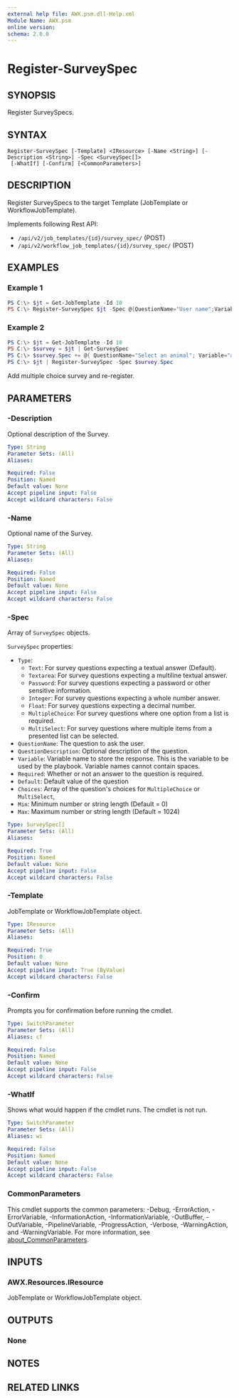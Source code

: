```yaml
---
external help file: AWX.psm.dll-Help.xml
Module Name: AWX.psm
online version:
schema: 2.0.0
---
```


# Register-SurveySpec

## SYNOPSIS
Register SurveySpecs.

## SYNTAX

```
Register-SurveySpec [-Template] <IResource> [-Name <String>] [-Description <String>] -Spec <SurveySpec[]>
 [-WhatIf] [-Confirm] [<CommonParameters>]
```

## DESCRIPTION
Register SurveySpecs to the target Template (JobTemplate or WorkflowJobTemplate).

Implements following Rest API:  
- `/api/v2/job_templates/{id}/survey_spec/` (POST)  
- `/api/v2/workflow_job_templates/{id}/survey_spec/` (POST)

## EXAMPLES

### Example 1
```powershell
PS C:\> $jt = Get-JobTemplate -Id 10
PS C:\> Register-SurveySpec $jt -Spec @{QuestionName="User name";Variable="user";Required=$true},@{QuestionName="Password";Variable="pass";Type="password";Required=$true}
```

### Example 2
```powershell
PS C:\> $jt = Get-JobTemplate -Id 10
PS C:\> $survey = $jt | Get-SurveySpec
PS C:\> $survey.Spec += @{ QuestionName="Select an animal"; Variable="animal"; Choices=@("cat","doc"); Type="multiplechoice" }
PS C:\> $jt | Register-SurveySpec -Spec $survey.Spec
```

Add multiple choice survey and re-register.

## PARAMETERS

### -Description
Optional description of the Survey.

```yaml
Type: String
Parameter Sets: (All)
Aliases:

Required: False
Position: Named
Default value: None
Accept pipeline input: False
Accept wildcard characters: False
```

### -Name
Optional name of the Survey.

```yaml
Type: String
Parameter Sets: (All)
Aliases:

Required: False
Position: Named
Default value: None
Accept pipeline input: False
Accept wildcard characters: False
```

### -Spec
Array of `SurveySpec` objects.

`SurveySpec` properties:  
- `Type`:  
  - `Text`: For survey questions expecting a textual answer (Default).  
  - `Textarea`: For survey questions expecting a multiline textual answer.  
  - `Password`: For survey questions expecting a password or other sensitive information.  
  - `Integer`: For survey questions expecting a whole number answer.  
  - `Float`: For survey questions expecting a decimal number.  
  - `MultipleChoice`: For survey questions where one option from a list is required.  
  - `MultiSelect`: For survey questions where multiple items from a presented list can be selected.  
- `QuestionName`: The question to ask the user.  
- `QuestionDescription`: Optional description of the question.  
- `Variable`: Variable name to store the response. This is the variable to be used by the playbook. Variable names cannot contain spaces.  
- `Required`: Whether or not an answer to the question is required.  
- `Default`: Default value of the question  
- `Choices`: Array of the question's choices for `MultipleChoice` or `MultiSelect`,   
- `Min`: Minimum number or string length (Default = 0)  
- `Max`: Maximum number or string length (Default = 1024)

```yaml
Type: SurveySpec[]
Parameter Sets: (All)
Aliases:

Required: True
Position: Named
Default value: None
Accept pipeline input: False
Accept wildcard characters: False
```

### -Template
JobTemplate or WorkflowJobTemplate object.

```yaml
Type: IResource
Parameter Sets: (All)
Aliases:

Required: True
Position: 0
Default value: None
Accept pipeline input: True (ByValue)
Accept wildcard characters: False
```

### -Confirm
Prompts you for confirmation before running the cmdlet.

```yaml
Type: SwitchParameter
Parameter Sets: (All)
Aliases: cf

Required: False
Position: Named
Default value: None
Accept pipeline input: False
Accept wildcard characters: False
```

### -WhatIf
Shows what would happen if the cmdlet runs.
The cmdlet is not run.

```yaml
Type: SwitchParameter
Parameter Sets: (All)
Aliases: wi

Required: False
Position: Named
Default value: None
Accept pipeline input: False
Accept wildcard characters: False
```

### CommonParameters
This cmdlet supports the common parameters: -Debug, -ErrorAction, -ErrorVariable, -InformationAction, -InformationVariable, -OutBuffer, -OutVariable, -PipelineVariable, -ProgressAction, -Verbose, -WarningAction, and -WarningVariable. For more information, see [about_CommonParameters](http://go.microsoft.com/fwlink/?LinkID=113216).

## INPUTS

### AWX.Resources.IResource
JobTemplate or WorkflowJobTemplate object.

## OUTPUTS

### None
## NOTES

## RELATED LINKS

